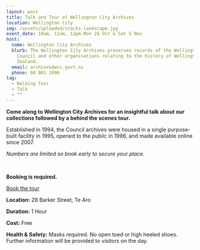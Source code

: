 ```yaml
---
layout: post
title: Talk and Tour of Wellington City Archives
location: Wellington City
img: /assets/uploaded/stacks-landscape.jpg
event_date: 10am, 11am, 12pm Mon 24 Oct & Sat 5 Nov
host:
  name: Wellington City Archives
  blurb: The Wellington City Archives preserves records of the Wellington City
    Council and other organisations relating to the history of Wellington, New
    Zealand.
  email: archives@wcc.govt.nz
  phone: 04 801 2096
tag:
  - Walking Tour
  - Talk
  - ""
---
```

**Come along to Wellington City Archives for an insightful talk about our collections followed by a behind the scenes tour.**

Established in 1994, the Council archives were housed in a single purpose-built facility in 1995, opened to the pubilc in 1996, and made available online since 2007.

*Numbers are limited so book early to secure your place.* 

<br>

**Booking is required.**

<a href="LINK" class="button">Book the tour</a>

**Location:** 28 Barker Street, Te Aro

**Duration:** 1 Hour

**Cost:** Free

**Health & Safety:** Masks required. No open toed or high heeled shoes. Further information will be provided to visitors on the day.